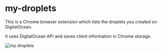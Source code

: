 my-droplets
===========

This is a Chrome browser extension which lists the droplets you created on DigitalOcean.

It uses DigitalOcean API and saves client information in Chrome storage.

![my droplets](http://i.imgur.com/8wlgbRk.png)
